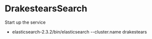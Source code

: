 # DrakestearsSearch

Start up the service
* elasticsearch-2.3.2/bin/elasticsearch --cluster.name drakestears


